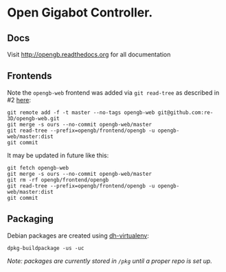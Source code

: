 # Open Gigabot Controller.

## Docs

Visit http://opengb.readthedocs.org for all documentation

## Frontends

Note the `opengb-web` frontend was added via `git read-tree` as described in #2 [here](http://stackoverflow.com/a/30386041/1273241):

```
git remote add -f -t master --no-tags opengb-web git@github.com:re-3D/opengb-web.git
git merge -s ours --no-commit opengb-web/master
git read-tree --prefix=opengb/frontend/opengb -u opengb-web/master:dist
git commit
```

It may be updated in future like this:

```
git fetch opengb-web
git merge -s ours --no-commit opengb-web/master
git rm -rf opengb/frontend/opengb
git read-tree --prefix=opengb/frontend/opengb -u opengb-web/master:dist
git commit
```

## Packaging

Debian packages are created using [dh-virtualenv](https://dh-virtualenv.readthedocs.org):

```
dpkg-buildpackage -us -uc
```

*Note: packages are currently stored in `/pkg` until a proper repo is set up.*

